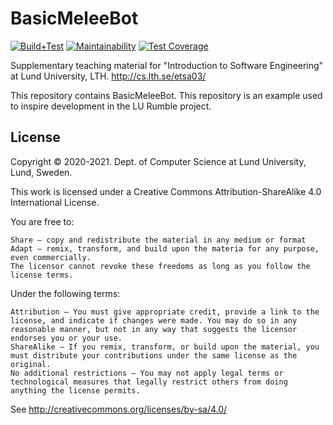 # BasicMeleeBot
[![Build+Test](https://github.com/lunduniversity-etsa03-2021/basicmeleebot/workflows/Build+Test/badge.svg)](https://github.com/lunduniversity-etsa03-2021/basicmeleebot/actions?query=workflow%3ABuild%2BTest+branch%3Amaster)
[![Maintainability](https://api.codeclimate.com/v1/badges/1cbcfd20b4d34ffdcd41/maintainability)](https://codeclimate.com/repos/602e2c7453e24101b700bdff/maintainability)
[![Test Coverage](https://api.codeclimate.com/v1/badges/1cbcfd20b4d34ffdcd41/test_coverage)](https://codeclimate.com/repos/602e2c7453e24101b700bdff/test_coverage)

Supplementary teaching material for "Introduction to Software Engineering" at Lund University, LTH. http://cs.lth.se/etsa03/

This repository contains BasicMeleeBot. This repository is an example used to inspire development in the LU Rumble project.

## License

Copyright © 2020-2021. Dept. of Computer Science at Lund University, Lund, Sweden.

This work is licensed under a Creative Commons Attribution-ShareAlike 4.0 International License.

You are free to:

    Share — copy and redistribute the material in any medium or format
    Adapt — remix, transform, and build upon the materia for any purpose, even commercially.
    The licensor cannot revoke these freedoms as long as you follow the license terms.

Under the following terms:

    Attribution — You must give appropriate credit, provide a link to the license, and indicate if changes were made. You may do so in any reasonable manner, but not in any way that suggests the licensor endorses you or your use.
    ShareAlike — If you remix, transform, or build upon the material, you must distribute your contributions under the same license as the original.
    No additional restrictions — You may not apply legal terms or technological measures that legally restrict others from doing anything the license permits.

See http://creativecommons.org/licenses/by-sa/4.0/
